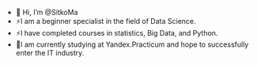 - 👋 Hi, I’m @SitkoMa
- ⚡I am a beginner specialist in the field of Data Science.
- ⚡I have completed courses in statistics, Big Data, and Python.
- 💞️I am currently studying at Yandex.Practicum and hope to successfully enter the IT industry.
